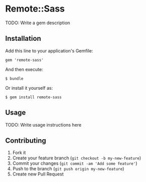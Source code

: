 # Remote::Sass

TODO: Write a gem description

## Installation

Add this line to your application's Gemfile:

    gem 'remote-sass'

And then execute:

    $ bundle

Or install it yourself as:

    $ gem install remote-sass

## Usage

TODO: Write usage instructions here

## Contributing

1. Fork it
2. Create your feature branch (`git checkout -b my-new-feature`)
3. Commit your changes (`git commit -am 'Add some feature'`)
4. Push to the branch (`git push origin my-new-feature`)
5. Create new Pull Request
